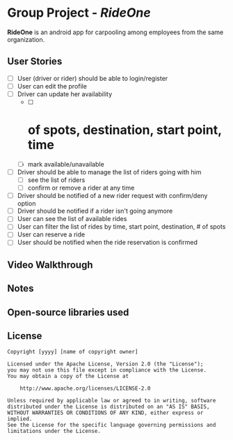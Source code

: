# Group Project - *RideOne*

**RideOne** is an android app for carpooling among employees from the same organization.

## User Stories

* [ ] User (driver or rider) should be able to login/register
* [ ] User can edit the profile
* [ ] Driver can update her availability 
  * [ ] # of spots, destination, start point, time
  * [ ] mark available/unavailable
* [ ] Driver should be able to manage the list of riders going with him
  * [ ] see the list of riders
  * [ ] confirm or remove a rider at any time
* [ ] Driver should be notified of a new rider request with confirm/deny option
* [ ] Driver should be notified if a rider isn't going anymore
* [ ] User can see the list of available rides
* [ ] User can filter the list of rides by time, start point, destination, # of spots
* [ ] User can reserve a ride
* [ ] User should be notified when the ride reservation is confirmed

## Video Walkthrough 

## Notes

## Open-source libraries used

## License

    Copyright [yyyy] [name of copyright owner]

    Licensed under the Apache License, Version 2.0 (the "License");
    you may not use this file except in compliance with the License.
    You may obtain a copy of the License at

        http://www.apache.org/licenses/LICENSE-2.0

    Unless required by applicable law or agreed to in writing, software
    distributed under the License is distributed on an "AS IS" BASIS,
    WITHOUT WARRANTIES OR CONDITIONS OF ANY KIND, either express or implied.
    See the License for the specific language governing permissions and
    limitations under the License.
